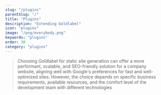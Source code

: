 ```yaml
---
slug: "/plugins"
parentSlug: "/"
title: "Plugins"
description: "Extending Goldlabel"
icon: "plugins"
image: "/png/everybody.png"
keywords: "plugins"
order: 30
category: "plugins"
---
```

> Choosing Goldlabel for static site generation can offer a more performant, scalable, and SEO-friendly solution for a company website, aligning well with Google's preferences for fast and well-optimized sites. However, the choice depends on specific business requirements, available resources, and the comfort level of the development team with different technologies